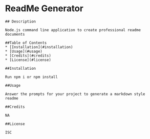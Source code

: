 # ReadMe Generator
    ## Description

    Node.js command line application to create professional readme documents

    ##Table of Contents
    * [Installation](#installation)
    * [Usage](#usage)
    * [Credits](#credits)
    * [License](#license)

    ##Installation

    Run npm i or npm install

    ##Usage

    Answer the prompts for your project to generate a markdown style readme

    ##Credits

    NA

    ##License

    ISC

  
